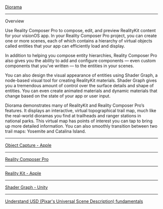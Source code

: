 [Diorama](https://developer.apple.com/documentation/visionos/diorama)

- - - -

Overview

Use Reality Composer Pro to compose, edit, and preview RealityKit content for your visionOS app. In your Reality Composer Pro project, you can create one or more scenes, each of which contains a hierarchy of virtual objects called entities that your app can efficiently load and display.

In addition to helping you compose entity hierarchies, Reality Composer Pro also gives you the ability to add and configure components — even custom components that you’ve written — to the entities in your scenes.

You can also design the visual appearance of entities using Shader Graph, a node-based visual tool for creating RealityKit materials. Shader Graph gives you a tremendous amount of control over the surface details and shape of entities. You can even create animated materials and dynamic materials that change based on the state of your app or user input.

Diorama demonstrates many of RealityKit and Reality Composer Pro’s features. It displays an interactive, virtual topographical trail map, much like the real-world dioramas you find at trailheads and ranger stations in national parks. This virtual map has points of interest you can tap to bring up more detailed information. You can also smoothly transition between two trail maps: Yosemite and Catalina Island.

- - - -

[Object Capture - Apple](https://developer.apple.com/augmented-reality/object-capture/)

- - - -

[Reality Composer Pro](https://developer.apple.com/videos/play/wwdc2023/10083)

- - - -

[Reality Kit - Apple](https://developer.apple.com/augmented-reality/realitykit/)

- - - -

[Shader Graph - Unity](https://unity.com/features/shader-graph)

- - - -

[Understand USD (Pixar's Universal Scene Description) fundamentals](https://developer.apple.com/videos/play/wwdc2022/10129/)
